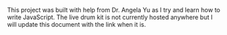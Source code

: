 This project was built with help from Dr. Angela Yu as I try and learn how to write JavaScript.
The live drum kit is not currently hosted anywhere but I will update this document with the link when it is. 
